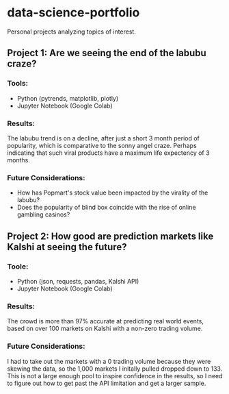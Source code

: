 # data-science-portfolio
Personal projects analyzing topics of interest.

## Project 1: Are we seeing the end of the labubu craze?
### Tools:
- Python (pytrends, matplotlib, plotly)
- Jupyter Notebook (Google Colab)
### Results: 
The labubu trend is on a decline, after just a short 3 month period of popularity, which is comparative to the sonny angel craze. Perhaps indicating that such viral products have a maximum life expectency of 3 months. 
### Future Considerations:
- How has Popmart's stock value been impacted by the virality of the labubu?
- Does the popularity of blind box coincide with the rise of online gambling casinos?

## Project 2: How good are prediction markets like Kalshi at seeing the future?
### Toole:
- Python (json, requests, pandas, Kalshi API)
- Jupyter Notebook (Google Colab)
### Results: 
The crowd is more than 97% accurate at predicting real world events, based on over 100 markets on Kalshi with a non-zero trading volume. 
### Future Considerations:
I had to take out the markets with a 0 trading volume because they were skewing the data, so the 1,000 markets I initally pulled dropped down to 133. This is not a large enough pool to inspire confidence in the results, so I need to figure out how to get past the API limitation and get a larger sample. 
